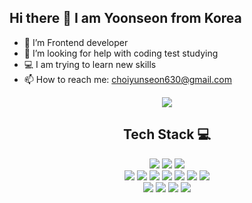 ## Hi there 👋 I am Yoonseon from Korea
- 🔭 I’m Frontend developer 
- 🤔 I’m looking for help with coding test studying
- 💻 I am trying to learn new skills
- 📫 How to reach me: choiyunseon630@gmail.com


<div align="center">
<img src="https://github-readme-stats.vercel.app/api/top-langs/?username=yoon630&layout=compact&theme=algolia"/>

<h2>Tech Stack 💻</h2>
<img src="https://img.shields.io/badge/html5-%23E34F26.svg?style=for-the-badge&logo=html5&logoColor=white"/> 
<img src="https://img.shields.io/badge/css3-%231572B6.svg?style=for-the-badge&logo=css3&logoColor=white"/> 
<img src="https://img.shields.io/badge/SASS-hotpink.svg?style=for-the-badge&logo=SASS&logoColor=white"/>
<br>
<img src="https://img.shields.io/badge/c++-%2300599C.svg?style=for-the-badge&logo=c%2B%2B&logoColor=white"/>
<img src="https://img.shields.io/badge/python-3776AB?style=for-the-badge&logo=python&logoColor=white"/>
<img src="https://img.shields.io/badge/javascript-%23323330.svg?style=for-the-badge&logo=javascript&logoColor=%23F7DF1E"/>
<img src="https://img.shields.io/badge/node.js-6DA55F?style=for-the-badge&logo=node.js&logoColor=white"/>
<img src="https://img.shields.io/badge/React-2C3454?style=for-the-badge&logo=react&logoColor=61DAFB"/> 
<img src="https://img.shields.io/badge/bootstrap-%238511FA.svg?style=for-the-badge&logo=bootstrap&logoColor=white"/>
<img src="https://img.shields.io/badge/mysql-4479A1.svg?style=for-the-badge&logo=mysql&logoColor=white"/>
<br>
<img src="https://img.shields.io/badge/Notion-%23000000.svg?style=for-the-badge&logo=notion&logoColor=white"/>
<imgm src="https://img.shields.io/badge/git-%23F05033.svg?style=for-the-badge&logo=git&logoColor=white"/>
<img src="https://img.shields.io/badge/Velog-072240?style=for-the-badge&logo=velog&logoColor=20C997" href="https://velog.io/@yoon630/posts"/>
<img src="https://img.shields.io/badge/git-%23F05033.svg?style=for-the-badge&logo=git&logoColor=white"/>
<img src="https://img.shields.io/badge/github-%23121011.svg?style=for-the-badge&logo=github&logoColor=white"/>
</div>







